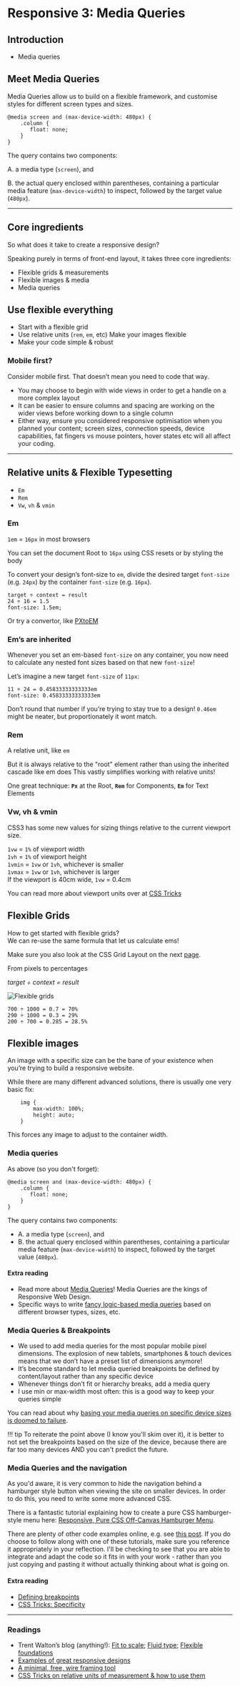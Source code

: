 # Responsive 3: Media Queries



## Introduction

-   Media queries



## Meet Media Queries
Media Queries allow us to build on a flexible framework, and customise styles for different screen types and sizes.

```
@media screen and (max-device-width: 480px) {
    .column {
       float: none;
    } 
}
```
The query contains two components:

A. a media type (`screen`), and

B. the actual query enclosed within parentheses, containing a particular media feature (`max-device-width`) to inspect, followed by the target value (`480px`).

<hr>



## Core ingredients
So what does it take to create a responsive design? 

Speaking purely in terms of front-end layout, it takes three core ingredients:

*   Flexible grids & measurements
*   Flexible images & media
*   Media queries



## Use flexible everything
*   Start with a flexible grid
*   Use relative units (`rem`, `em`, etc) Make your images flexible
*   Make your code simple & robust




### Mobile first?
Consider mobile first. 
That doesn’t mean you need to code that way.

*   You may choose to begin with wide views in order to get a handle on a more complex layout
*   It can be easier to ensure columns and spacing are working on the wider views before working down to a single column
*   Either way, ensure you considered responsive optimisation when you planned your content; screen sizes, connection speeds, device capabilities, fat fingers vs mouse pointers, hover states etc will all affect your coding.

<hr>



## Relative units & Flexible Typesetting
*   `Em`
*   `Rem`
*   `Vw`, `vh` & `vmin`




### Em

`1em` = `16px` in most browsers

You can set the document Root to `16px` using CSS resets or by styling the body

To convert your design’s font-size to `em`, divide the desired target `font-size` (e.g. `24px`) by the container `font-size` (e.g. `16px`).

```
target ÷ context = result
24 ÷ 16 = 1.5
font-size: 1.5em;
```

Or try a convertor, like [PXtoEM](http://pxtoem.com/)


### Em’s are inherited

Whenever you set an em-based `font-size` on any container, you now need to calculate any nested font sizes based on that new `font-size`!

Let’s imagine a new target `font-size` of `11px`:

```
11 ÷ 24 = 0.45833333333333em
font-size: 0.45833333333333em
```

Don’t round that number if you’re trying to stay true to a design! `0.46em` might be neater, but proportionately it wont match.



### Rem
A relative unit, like `em`

But it is always relative to the "root" element rather than using the inherited cascade like em does
This vastly simplifies working with relative units!

One great technique:
**`Px`** at the Root, **`Rem`** for Components, **`Em`** for Text Elements



### Vw, vh & vmin
CSS3 has some new values for sizing things relative to the current viewport size.

`1vw` = `1%` of viewport width  
`1vh` = `1%` of viewport height  
`1vmin` = `1vw` or `1vh`, whichever is smaller  
`1vmax` = `1vw` or `1vh`, whichever is larger  
If the viewport is 40cm wide, `1vw` = 0.4cm  

You can read more about viewport units over at [CSS Tricks](https://css-tricks.com/fun-viewport-units/)


## Flexible Grids
How to get started with flexible grids?  
We can re-use the same formula that let us calculate ems!

Make sure you also look at the CSS Grid Layout on the next [page](../responsive-4/). 

From pixels to percentages

_target ÷ context = result_

![Flexible grids](images/responsive-2-grids.png)

`700 ÷ 1000 = 0.7 = 70%`  
`290 ÷ 1000 = 0.3 = 29%`  
`200 ÷ 700 = 0.285 = 28.5%`

## Flexible images

An image with a specific size can be the bane of your existence when you’re trying to build a responsive website.

While there are many different advanced solutions, there is usually one very basic fix:

```
    img { 
        max-width: 100%; 
        height: auto;
    }
```
This forces any image to adjust to the container width.



### Media queries

As above (so you don't forget):

```
@media screen and (max-device-width: 480px) {
    .column {
       float: none;
    } 
}
```
The query contains two components:

- A. a media type (`screen`), and
- B. the actual query enclosed within parentheses, containing a particular media feature (`max-device-width`) to inspect, followed by the target value (`480px`).



#### Extra reading
*   Read more about [Media Queries](https://css-tricks.com/snippets/css/media-queries-for-standard-devices/)! Media Queries are the kings of Responsive Web Design.
*   Specific ways to write [fancy logic-based media queries](https://css-tricks.com/logic-in-media-queries/) based on different browser types, sizes, etc.




### Media Queries & Breakpoints
*   We used to add media queries for the most popular mobile pixel dimensions. The explosion of new tablets, smartphones & touch devices means that we don’t have a preset list of dimensions anymore!
*   It’s become standard to let media queried breakpoints be defined by content/layout rather than any specific device
*   Whenever things don’t fit or hierarchy breaks, add a media query
*   I use min or max-width most often: this is a good way to keep your queries simple

You can read about why [basing your media queries on specific device sizes is doomed to failure](https://responsivedesign.is/articles/why-you-dont-need-device-specific-breakpoints). 

!!! tip
    To reiterate the point above (I know you'll skim over it), it is better to not set the breakpoints based on the size of the device, because there are far too many devices AND you can't predict the future. 



### Media Queries and the navigation 

As you'd aware, it is very common to hide the navigation behind a hamburger style button when viewing the site on smaller devices. In order to do this, you need to write some more advanced CSS. 

There is a fantastic tutorial explaining how to create a pure CSS hamburger-style menu here: [Responsive, Pure CSS Off-Canvas Hamburger Menu](https://medium.com/@heyoka/responsive-pure-css-off-canvas-hamburger-menu-aebc8d11d793).

There are plenty of other code examples online, e.g. see [this post](https://redstapler.co/10-awesome-css-hamburger-menu/). If you do choose to follow along with one of these tutorials, make sure you reference it appropriately in your reflection. I'll be checking to see that you are able to integrate and adapt the code so it fits in with your work - rather than you just copying and pasting it without actually thinking about what is going on. 



#### Extra reading
* [Defining breakpoints](https://responsivedesign.is/strategy/page-layout/defining-breakpoints/)
* [CSS Tricks: Specificity ](https://css-tricks.com/specifics-on-css-specificity/)



<hr>



### Readings
*   Trent Walton’s blog (anything!): [Fit to scale](http://trentwalton.com/2011/05/10/fit-to-scale/); [Fluid type](http://trentwalton.com/2012/06/19/fluid-type/); [Flexible foundations](http://trentwalton.com/2013/01/07/flexible-foundations/)
*   [Examples of great responsive designs](http://mediaqueri.es/)
*   [A minimal, free, wire framing tool](https://wireframe.cc/)
*   [CSS Tricks on relative units of measurement & how to use them](https://css-tricks.com/rems-ems/)






